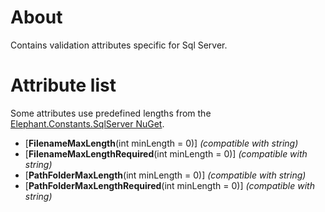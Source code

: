 # About

Contains validation attributes specific for Sql Server.

# Attribute list

Some attributes use predefined lengths from the [Elephant.Constants.SqlServer NuGet](https://www.nuget.org/packages/Elephant.Constants.SqlServer/).

- [**FilenameMaxLength**(int minLength = 0)] *(compatible with string)*
- [**FilenameMaxLengthRequired**(int minLength = 0)] *(compatible with string)*
- [**PathFolderMaxLength**(int minLength = 0)] *(compatible with string)*
- [**PathFolderMaxLengthRequired**(int minLength = 0)] *(compatible with string)*